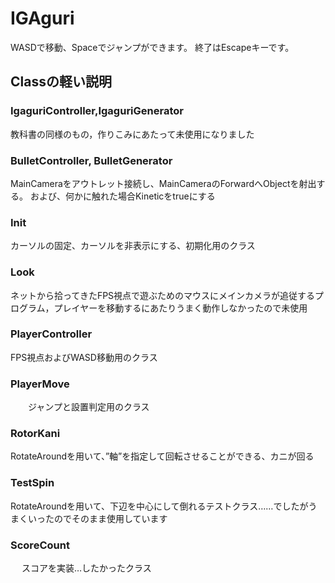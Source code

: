 # IGAguri

WASDで移動、Spaceでジャンプができます。
終了はEscapeキーです。

## Classの軽い説明
### IgaguriController,IgaguriGenerator
   教科書の同様のもの，作りこみにあたって未使用になりました
### BulletController, BulletGenerator
   MainCameraをアウトレット接続し、MainCameraのForwardへObjectを射出する。
   および、何かに触れた場合Kineticをtrueにする
### Init
   カーソルの固定、カーソルを非表示にする、初期化用のクラス
### Look
   ネットから拾ってきたFPS視点で遊ぶためのマウスにメインカメラが追従するプログラム，プレイヤーを移動するにあたりうまく動作しなかったので未使用
### PlayerController
   FPS視点およびWASD移動用のクラス
### PlayerMove
　　ジャンプと設置判定用のクラス
### RotorKani
   RotateAroundを用いて、”軸”を指定して回転させることができる、カニが回る
### TestSpin
   RotateAroundを用いて、下辺を中心にして倒れるテストクラス……でしたがうまくいったのでそのまま使用しています
### ScoreCount 
　 スコアを実装…したかったクラス
